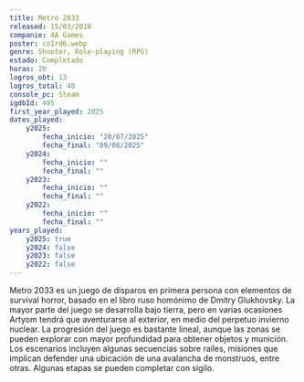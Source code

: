 ```yaml
---
title: Metro 2033
released: 15/03/2010
companie: 4A Games
poster: co1rd6.webp
genre: Shooter, Role-playing (RPG)
estado: Completado
horas: 20
logros_obt: 13
logros_total: 48
console_pc: Steam
igdbId: 495
first_year_played: 2025
dates_played:
    y2025:
        fecha_inicio: "20/07/2025"
        fecha_final: "09/08/2025"
    y2024:
        fecha_inicio: ""
        fecha_final: ""
    y2023:
        fecha_inicio: ""
        fecha_final: ""
    y2022:
        fecha_inicio: ""
        fecha_final: ""
years_played:
    y2025: true
    y2024: false
    y2023: false
    y2022: false
---
```


Metro 2033 es un juego de disparos en primera persona con elementos de survival horror, basado en el libro ruso homónimo de Dmitry Glukhovsky. La mayor parte del juego se desarrolla bajo tierra, pero en varias ocasiones Artyom tendrá que aventurarse al exterior, en medio del perpetuo invierno nuclear. La progresión del juego es bastante lineal, aunque las zonas se pueden explorar con mayor profundidad para obtener objetos y munición. Los escenarios incluyen algunas secuencias sobre raíles, misiones que implican defender una ubicación de una avalancha de monstruos, entre otras. Algunas etapas se pueden completar con sigilo.